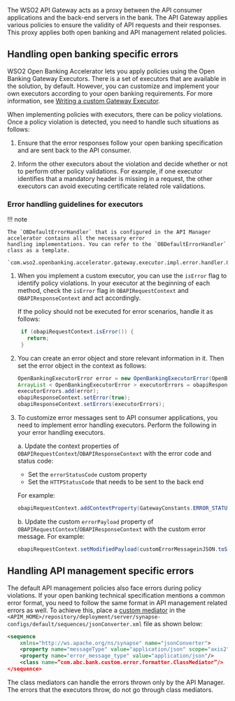 The WSO2 API Gateway acts as a proxy between the API consumer applications and the back-end servers in the bank. The API 
Gateway applies various policies to ensure the validity of API requests and their responses. This proxy applies both 
open banking and API management related policies.

## Handling open banking specific errors

WSO2 Open Banking Accelerator lets you apply policies using the Open Banking Gateway Executors. There is a set of 
executors that are available in the solution, by default. However, you can customize and implement your own executors 
according to your open banking requirements. For more information, 
see [Writing a custom Gateway Executor](custom-gateway-executor.md). 

When implementing policies with executors, there can be policy violations. Once a policy violation is detected, you 
need to handle such situations as follows:

1. Ensure that the error responses follow your open banking specification and are sent back to the API consumer. 

2. Inform the other executors about the violation and decide whether or not to perform other policy validations. For 
example, if one executor identifies that a mandatory header is missing in a request, the other executors can avoid 
executing certificate related role validations.

### Error handling guidelines for executors

!!! note 

    The `OBDefaultErrorHandler` that is configured in the API Manager accelerator contains all the necessary error 
    handling implementations. You can refer to the `OBDefaultErrorHandler` class as a template. 
        
    `com.wso2.openbanking.accelerator.gateway.executor.impl.error.handler.OBDefaultErrorHandler`

1. When you implement a custom executor, you can use the `isError` flag to identify policy violations. In your executor
 at the beginning of each method, check the `isError` flag in `OBAPIRequestContext` and `OBAPIResponseContext` and act 
 accordingly. 

    If the policy should not be executed for error scenarios, handle it as follows: 

    ``` java
     if (obapiRequestContext.isError()) {
       return;
     }
    ```

2. You can create an error object and store relevant information in it. Then set the error object in the context as 
follows: 

    ``` java
    OpenBankingExecutorError error = new OpenBankingExecutorError(OpenBankingErrorCodes.SERVER_ERROR_CODE, "Internal server error", message, OpenBankingErrorCodes.SERVER_ERROR_CODE);
    ArrayList < OpenBankingExecutorError > executorErrors = obapiResponseContext.getErrors();
    executorErrors.add(error);
    obapiResponseContext.setError(true);
    obapiResponseContext.setErrors(executorErrors);
    ```

3. To customize error messages sent to API consumer applications, you need to implement error handling executors. 
Perform the following in your error handling executors.

    a. Update the context properties of `OBAPIRequestContext`/`OBAPIResponseContext` with the error code and status code:
    
    - Set the `errorStatusCode` custom property
    - Set the `HTTPStatusCode` that needs to be sent to the back end
    
    For example:
    
    ``` java  
    obapiRequestContext.addContextProperty(GatewayConstants.ERROR_STATUS_PROP, “500”);
    ```
   
    b. Update the custom `errorPayload` property of `OBAPIRequestContext`/`OBAPIResponseContext` with the custom error 
    message. For example:
    
    ``` java
    obapiRequestContext.setModifiedPayload(customErrorMessageinJSON.toString());
    ```
   
## Handling API management specific errors

The default API management policies also face errors during policy violations. If your open banking technical 
specification mentions a common error format, you need to follow the same format in API management related errors as well. 
To achieve this, place a [custom mediator](https://apim.docs.wso2.com/en/4.0.0/deploy-and-publish/deploy-on-gateway/api-gateway/message-mediation/adding-a-class-mediator/#!) 
in the `<APIM_HOME>/repository/deployment/server/synapse-configs/default/sequences/jsonConverter.xml` file as shown below:

``` xml
<sequence
	xmlns="http://ws.apache.org/ns/synapse" name="jsonConverter">
	<property name="messageType" value="application/json" scope="axis2"/>
	<property name="error_message_type" value="application/json"/>
	<class name=”com.abc.bank.custom.error.formatter.ClassMediator”/>
</sequence>
```

The class mediators can handle the errors thrown only by the API Manager. The errors that the executors throw, 
do not go through class mediators.
